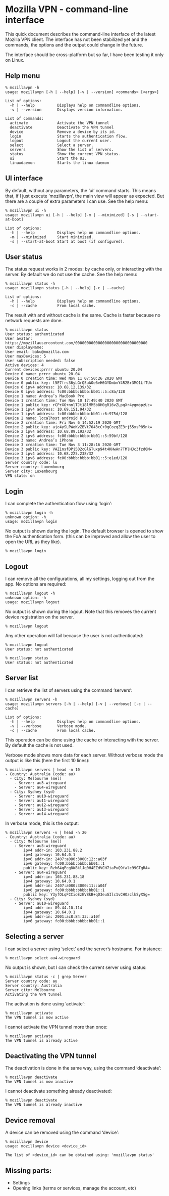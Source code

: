 # Mozilla VPN - command-line interface

This quick document describes the command-line interface of the latest Mozilla
VPN client. The interface has not been stabilized yet and the commands, the
options and the output could change in the future.

The interface should be cross-platform but so far, I have been testing it only
on Linux.

## Help menu

```
% mozillavpn -h
usage: mozillavpn [-h | --help] [-v | --version] <commands> [<args>]

List of options:
  -h | --help          Displays help on commandline options.
  -v | --version       Displays version information.

List of commands:
  activate             Activate the VPN tunnel
  deactivate           Deactivate the VPN tunnel
  device               Remove a device by its id.
  login                Starts the authentication flow.
  logout               Logout the current user.
  select               Select a server.
  servers              Show the list of servers.
  status               Show the current VPN status.
  ui                   Start the UI.
  linuxdaemon          Starts the linux daemon
```

## UI interface

By default, without any parameters, the ‘ui’ command starts. This means that,
if I just execute ‘mozillavpn’, the main view will appear as expected. But
there are a couple of extra parameters I can use. See the help menu:

```
% mozillavpn ui -h
usage: mozillavpn ui [-h | --help] [-m | --minimized] [-s | --start-at-boot]

List of options:
  -h | --help          Displays help on commandline options.
  -m | --minimized     Start minimized.
  -s | --start-at-boot Start at boot (if configured).
```

## User status

The status request works in 2 modes: by cache only, or interacting with the
server. By default we do not use the cache. See the help menu:

```
% mozillavpn status -h
usage: mozillavpn status [-h | --help] [-c | --cache]

List of options:
  -h | --help          Displays help on commandline options.
  -c | --cache         From local cache.
```

The result with and without cache is the same. Cache is faster because no
network requests are done.

```
% mozillavpn status
User status: authenticated
User avatar: https://mozillausercontent.com/00000000000000000000000000000000
User displayName:
User email: baku@mozilla.com
User maxDevices: 5
User subscription needed: false
Active devices: 4
Current devices:prrrr ubuntu 20.04
Device 0 name: prrrr ubuntu 20.04
Device 0 creation time: Wed Nov 11 07:50:26 2020 GMT
Device 0 public key: l5E7frs36yLGrQSuAOe6vH6GYDmbvY4R2Br3MO1LfTU=
Device 0 ipv4 address: 10.68.12.139/32
Device 0 ipv6 address: fc00:bbbb:bbbb:bb01::5:c8a/128
Device 1 name: Andrea’s MacBook Pro
Device 1 creation time: Tue Nov 10 17:49:40 2020 GMT
Device 1 public key: rCPrXO+nnlTJt18lMM5b8H0gR16vZLpqXr4ygmopzUc=
Device 1 ipv4 address: 10.69.151.94/32
Device 1 ipv6 address: fc00:bbbb:bbbb:bb01::6:975d/128
Device 2 name: localhost android 8.0
Device 2 creation time: Fri Nov 6 14:52:19 2020 GMT
Device 2 public key: ajc4ySLPWoKvZBVt7043cC+0gCozqZE3rj55xsP85nk=
Device 2 ipv4 address: 10.68.89.192/32
Device 2 ipv6 address: fc00:bbbb:bbbb:bb01::5:59bf/128
Device 3 name: Andrea’s iPhone
Device 3 creation time: Tue Nov 3 11:28:16 2020 GMT
Device 3 public key: VAZ1nsfDPj502cGlGTuxp94t4KHwAn7TMlHJc3fzd0M=
Device 3 ipv4 address: 10.68.225.238/32
Device 3 ipv6 address: fc00:bbbb:bbbb:bb01::5:e1ed/128
Server country code: lu
Server country: Luxembourg
Server city: Luxembourg
VPN state: on
```

## Login

I can complete the authentication flow using ‘login’:

```
% mozillavpn login -h
unknown option: -h
usage: mozillavpn login
```

No output is shown during the login. The default browser is opened to show the
FxA authentication form. (this can be improved and allow the user to open the
URL as they like).

```
% mozillavpn login
```

## Logout

I can remove all the configurations, all my settings, logging out from the app.
No options are required:

```
% mozillavpn logout -h
unknown option: -h
usage: mozillavpn logout
```

No output is shown during the logout. Note that this removes the current device
registration on the server.

```
% mozillavpn logout
```

Any other operation will fail because the user is not authenticated:

```
% mozillavpn logout
User status: not authenticated

% mozillavpn status
User status: not authenticated
```

## Server list

I can retrieve the list of servers using the command ‘servers’:

```
% mozillavpn servers -h
usage: mozillavpn servers [-h | --help] [-v | --verbose] [-c | --cache]

List of options:
  -h | --help          Displays help on commandline options.
  -v | --verbose       Verbose mode.
  -c | --cache         From local cache.
```

This operation can be done using the cache or interacting with the server. By
default the cache is not used.

Verbose mode shows more data for each server. Without verbose mode the output
is like this (here the first 10 lines):

```
% mozillavpn servers | head -n 10
- Country: Australia (code: au)
  - City: Melbourne (mel)
    - Server: au3-wireguard
    - Server: au4-wireguard
  - City: Sydney (syd)
    - Server: au10-wireguard
    - Server: au11-wireguard
    - Server: au12-wireguard
    - Server: au13-wireguard
    - Server: au14-wireguard
```

In verbose mode, this is the output:

```
% mozillavpn servers -v | head -n 20
- Country: Australia (code: au)
  - City: Melbourne (mel)
    - Server: au3-wireguard
        ipv4 addr-in: 103.231.88.2
        ipv4 gateway: 10.64.0.1
        ipv6 addr-in: 2407:a080:3000:12::a03f
        ipv6 gateway: fc00:bbbb:bbbb:bb01::1
        public key: Rzh64qPcg8W8klJq0H4EZdVCH7iaPuQ9falc99GTgRA=
    - Server: au4-wireguard
        ipv4 addr-in: 103.231.88.18
        ipv4 gateway: 10.64.0.1
        ipv6 addr-in: 2407:a080:3000:11::a04f
        ipv6 gateway: fc00:bbbb:bbbb:bb01::1
        public key: Y3yfOLqFCCioEzEV8kB+qD3euGIlc1vCHOzclkSyXSg=
  - City: Sydney (syd)
    - Server: au10-wireguard
        ipv4 addr-in: 89.44.10.114
        ipv4 gateway: 10.64.0.1
        ipv6 addr-in: 2001:ac8:84:33::a10f
        ipv6 gateway: fc00:bbbb:bbbb:bb01::1
```

## Selecting a server

I can select a server using ‘select’ and the server’s hostname. For instance:

```
% mozillavpn select au4-wireguard
```

No output is shown, but I can check the current server using status:

```
% mozillavpn status -c | grep Server
Server country code: au
Server country: Australia
Server city: Melbourne
Activating the VPN tunnel
```

The activation is done using ‘activate’:

```
% mozillavpn activate
The VPN tunnel is now active
```

I cannot activate the VPN tunnel more than once:

```
% mozillavpn activate
The VPN tunnel is already active
```

## Deactivating the VPN tunnel

The deactivation is done in the same way, using the command ‘deactivate’:

```
% mozillavpn deactivate
The VPN tunnel is now inactive
```

I cannot deactivate something already deactivated:

```
% mozillavpn deactivate
The VPN tunnel is already inactive
```

## Device removal

A device can be removed using the command ‘device’:

```
% mozillavpn device        
usage: mozillavpn device <device_id>

The list of <device_id> can be obtained using: 'mozillavpn status'
```

## Missing parts:

- Settings
- Opening links (terms or services, manage the account, etc)
